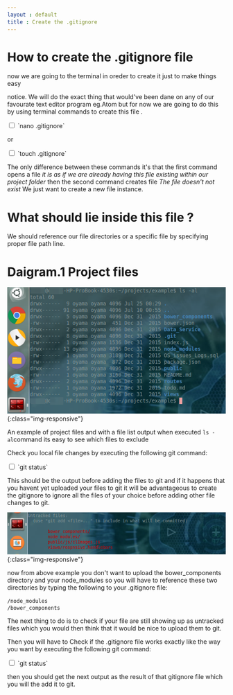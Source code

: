 ```yaml
---
layout : default
title : Create the .gitignore
---
```


# How to create the .gitignore file

now we are going to the terminal in oreder to create it just to make things easy

notice. We will do the exact thing that would've been dane on any of our favourate text editor program eg.Atom
but for now we are going to do this by using terminal commands to create this file .

<input type="checkbox" class="sidebar-checkbox" id="sidebar-checkbox">
`nano .gitignore`

or

<input type="checkbox" class="sidebar-checkbox" id="sidebar-checkbox">
`touch .gitignore`


The only difference between these commands it's that the first command opens a file *it is as if we are already having this file existing within our project folder* then the second command creates file *The file doesn't not exist* We just want to create a new file instance.

# What should lie inside this file ?

We should reference our file directories or a specific file by specifying proper file path line.

# Daigram.1 Project files

![image-title-here](/img/filesEx.png){:class="img-responsive"}

An example of project files and with a file list output when executed `ls -al`command its easy to see which files to exclude


Check you local file changes by executing the following git command:

<input type="checkbox" class="sidebar-checkbox" id="sidebar-checkbox">
`git status`

This should be the output before adding the files to git and if it happens that you havent yet uploaded  your files to git it will be advantageous to create the gitignore to ignore all the files of your choice before adding other file changes to git.

![image-title-here](/img/untrackedFileEx.png){:class="img-responsive"}

now from above example you don't want to upload the bower_components directory and your node_modules so you will have to reference these two directories by typing the following to your .gitignore file:

<pre><code>/node_modules
/bower_components
</code></pre>

The next thing to do is to check if your file are still showing up as untracked files which you would then think that it would be nice to upload them to git.

Then you will have to Check if the .gitignore file works exactly like the way you want by executing the following git command:

<input type="checkbox" class="sidebar-checkbox" id="sidebar-checkbox">
`git status`

then you should get the next output as the result of that gitignore file which you will the add it to git.
 
